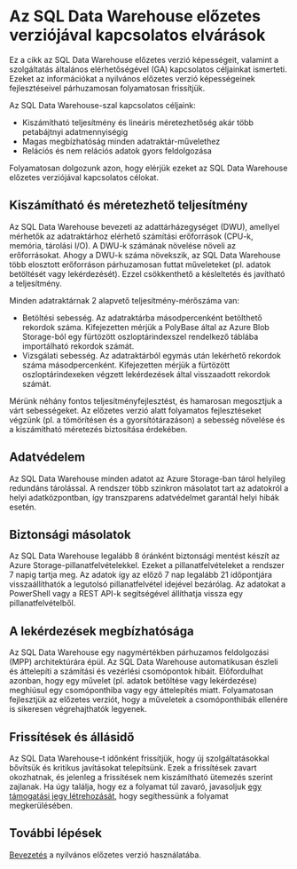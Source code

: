 <properties
   pageTitle="Az SQL Data Warehouse előzetes verziójával kapcsolatos elvárások | Microsoft Azure"
   description="Az SQL Data Warehouse nyilvános előzetes verziójának képességeivel és a szolgáltatás általános elérhetőségével kapcsolatos céljaink összegzése."
   services="sql-data-warehouse"
   documentationCenter="NA"
   authors="happynicolle"
   manager="barbkess"
   editor=""/>

<tags
   ms.service="sql-data-warehouse"
   ms.devlang="NA"
   ms.topic="get-started-article"
   ms.tgt_pltfrm="NA"
   ms.workload="data-services"
   ms.date="06/05/2016"
   ms.author="nicw;barbkess;sonyama"/>


# Az SQL Data Warehouse előzetes verziójával kapcsolatos elvárások

Ez a cikk az SQL Data Warehouse előzetes verzió képességeit, valamint a szolgáltatás általános elérhetőségével (GA) kapcsolatos céljainkat ismerteti. Ezeket az információkat a nyilvános előzetes verzió képességeinek fejlesztéseivel párhuzamosan folyamatosan frissítjük.

Az SQL Data Warehouse-szal kapcsolatos céljaink:

- Kiszámítható teljesítmény és lineáris méretezhetőség akár több petabájtnyi adatmennyiségig
- Magas megbízhatóság minden adatraktár-művelethez
- Relációs és nem relációs adatok gyors feldolgozása

Folyamatosan dolgozunk azon, hogy elérjük ezeket az SQL Data Warehouse előzetes verziójával kapcsolatos célokat.

## Kiszámítható és méretezhető teljesítmény

Az SQL Data Warehouse bevezeti az adattárházegységet (DWU), amellyel mérhetők az adatraktárhoz elérhető számítási erőforrások (CPU-k, memória, tárolási I/O). A DWU-k számának növelése növeli az erőforrásokat. Ahogy a DWU-k száma növekszik, az SQL Data Warehouse több elosztott erőforráson párhuzamosan futtat műveleteket (pl. adatok betöltését vagy lekérdezését). Ezzel csökkenthető a késleltetés és javítható a teljesítmény.

Minden adatraktárnak 2 alapvető teljesítmény-mérőszáma van:

- Betöltési sebesség. Az adatraktárba másodpercenként betölthető rekordok száma. Kifejezetten mérjük a PolyBase által az Azure Blob Storage-ból egy fürtözött oszloptárindexszel rendelkező táblába importálható rekordok számát.
- Vizsgálati sebesség. Az adatraktárból egymás után lekérhető rekordok száma másodpercenként. Kifejezetten mérjük a fürtözött oszloptárindexeken végzett lekérdezések által visszaadott rekordok számát.

Mérünk néhány fontos teljesítményfejlesztést, és hamarosan megosztjuk a várt sebességeket. Az előzetes verzió alatt folyamatos fejlesztéseket végzünk (pl. a tömörítésen és a gyorsítótárazáson) a sebesség növelése és a kiszámítható méretezés biztosítása érdekében.  

## Adatvédelem

Az SQL Data Warehouse minden adatot az Azure Storage-ban tárol helyileg redundáns tárolással. A rendszer több szinkron másolatot tart az adatokról a helyi adatközpontban, így transzparens adatvédelmet garantál helyi hibák esetén. 

## Biztonsági másolatok

Az SQL Data Warehouse legalább 8 óránként biztonsági mentést készít az Azure Storage-pillanatfelvételekkel. Ezeket a pillanatfelvételeket a rendszer 7 napig tartja meg. Az adatok így az előző 7 nap legalább 21 időpontjára visszaállíthatók a legutolsó pillanatfelvétel idejével bezárólag. Az adatokat a PowerShell vagy a REST API-k segítségével állíthatja vissza egy pillanatfelvételből.

## A lekérdezések megbízhatósága

Az SQL Data Warehouse egy nagymértékben párhuzamos feldolgozási (MPP) architektúrára épül. Az SQL Data Warehouse automatikusan észleli és áttelepíti a számítási és vezérlési csomópontok hibáit. Előfordulhat azonban, hogy egy művelet (pl. adatok betöltése vagy lekérdezése) meghiúsul egy csomóponthiba vagy egy áttelepítés miatt. Folyamatosan fejlesztjük az előzetes verziót, hogy a műveletek a csomóponthibák ellenére is sikeresen végrehajthatók legyenek.


## Frissítések és állásidő

Az SQL Data Warehouse-t időnként frissítjük, hogy új szolgáltatásokkal bővítsük és kritikus javításokat telepítsünk.  Ezek a frissítések zavart okozhatnak, és jelenleg a frissítések nem kiszámítható ütemezés szerint zajlanak.  Ha úgy találja, hogy ez a folyamat túl zavaró, javasoljuk [egy támogatási jegy létrehozását][], hogy segíthessünk a folyamat megkerülésében.


## További lépések

[Bevezetés][] a nyilvános előzetes verzió használatába.

<!--Image references-->

<!--Article references-->
[egy támogatási jegy létrehozását]: ./sql-data-warehouse-get-started-create-support-ticket.md
[Bevezetés]: ./sql-data-warehouse-get-started-provision.md

<!--MSDN references-->

<!--Other Web references-->



<!--HONumber=Jun16_HO2-->


